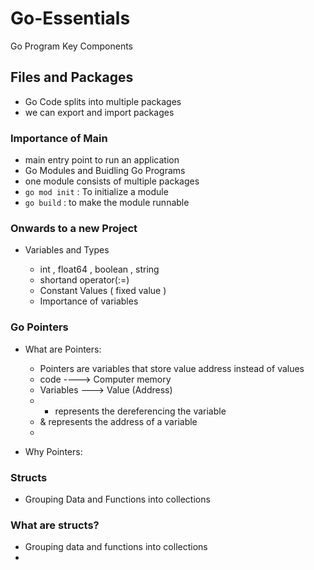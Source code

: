 # Go-Essentials

Go Program Key Components

## Files and Packages

- Go Code splits into multiple packages
- we can export and import packages

### Importance of Main

- main entry point to run an application
- Go Modules and Buidling Go Programs
- one module consists of multiple packages
- ```go mod init``` : To initialize a module
- ```go build``` : to make the module runnable

### Onwards to a new Project

- Variables and Types

  - int ,  float64 , boolean , string
  - shortand operator(:=)
  - Constant Values ( fixed value )
  - Importance of variables
  
### Go Pointers

- What are Pointers:

  - Pointers are variables that store value address instead of values
  - code ----> Computer memory
  - Variables ---> Value (Address)
  - * represents the dereferencing the variable
  - & represents the address of a variable
  - 
- Why Pointers:

### Structs
- Grouping Data and Functions into collections

### What are structs?
- Grouping data and functions into collections
- 
